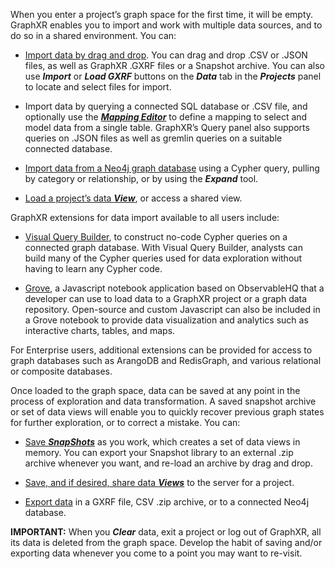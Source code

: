 When you enter a project’s graph space for the first time, it will be empty. GraphXR enables you to import and work with multiple data sources, and to do so in a shared environment. You can:

*   [Import data by drag and drop](https://kineviz.atlassian.net/wiki/spaces/~5fb2d973d670b8006e5d6cbd/pages/1719534552/Import+by+Drag+and+Drop). You can drag and drop .CSV or .JSON files, as well as GraphXR .GXRF files or a Snapshot archive. You can also use _**Import**_ or _**Load GXRF**_ buttons on the _**Data**_ tab in the _**Projects**_ panel to locate and select files for import.
    
*   Import data by querying a connected SQL database or .CSV file, and optionally use the [_**Mapping Editor**_](https://kineviz.atlassian.net/wiki/spaces/~5fb2d973d670b8006e5d6cbd/pages/1719534690/Import+using+a+Mapping) to define a mapping to select and model data from a single table. GraphXR’s Query panel also supports queries on .JSON files as well as gremlin queries on a suitable connected database.
    
*   [Import data from a Neo4j graph database](https://kineviz.atlassian.net/wiki/spaces/~5fb2d973d670b8006e5d6cbd/pages/1719535063) using a Cypher query, pulling by category or relationship, or by using the _**Expand**_ tool.
    
*   [Load a project’s data _**View**_](https://kineviz.atlassian.net/wiki/spaces/~5fb2d973d670b8006e5d6cbd/pages/1719535345/Accessing+a+Shared+Data+View), or access a shared view.
    

GraphXR extensions for data import available to all users include:

*   [Visual Query Builder](https://kineviz.atlassian.net/wiki/spaces/~5fb2d973d670b8006e5d6cbd/pages/1719538510/Using+Visual+Query+Builder), to construct no-code Cypher queries on a connected graph database. With Visual Query Builder, analysts can build many of the Cypher queries used for data exploration without having to learn any Cypher code.
    
*   [Grove](https://kineviz.atlassian.net/wiki/spaces/~5fb2d973d670b8006e5d6cbd/pages/1719538791/Using+Grove), a Javascript notebook application based on ObservableHQ that a developer can use to load data to a GraphXR project or a graph data repository. Open-source and custom Javascript can also be included in a Grove notebook to provide data visualization and analytics such as interactive charts, tables, and maps.
    

For Enterprise users, additional extensions can be provided for access to graph databases such as ArangoDB and RedisGraph, and various relational or composite databases.

Once loaded to the graph space, data can be saved at any point in the process of exploration and data transformation. A saved snapshot archive or set of data views will enable you to quickly recover previous graph states for further exploration, or to correct a mistake. You can:

*   [Save _**SnapShots**_](https://kineviz.atlassian.net/wiki/spaces/~5fb2d973d670b8006e5d6cbd/pages/1719535415/Saving+or+Loading+Snapshots) as you work, which creates a set of data views in memory. You can export your Snapshot library to an external .zip archive whenever you want, and re-load an archive by drag and drop.
    
*   [Save, and if desired, share data _**Views**_](https://kineviz.atlassian.net/wiki/spaces/~5fb2d973d670b8006e5d6cbd/pages/1719535661/Saving+and+Sharing+Data+Views) to the server for a project.
    
*   [Export data](https://kineviz.atlassian.net/wiki/spaces/~5fb2d973d670b8006e5d6cbd/pages/1719535591/Exporting+Data+as+a+GXRF+or+CSV+Archive) in a GXRF file, CSV .zip archive, or to a connected Neo4j database.
    

**IMPORTANT:** When you _**Clear**_ data, exit a project or log out of GraphXR, all its data is deleted from the graph space. Develop the habit of saving and/or exporting data whenever you come to a point you may want to re-visit.